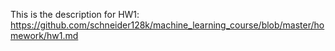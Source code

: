 This is the description for HW1: https://github.com/schneider128k/machine_learning_course/blob/master/homework/hw1.md
